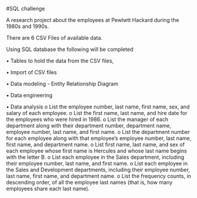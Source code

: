 #SQL challenge

A research project about the employees at Pewlwtt Hackard during the 1980s and 1990s. 

There are 6 CSV Files of available data.

Using SQL database the following will be completed

•	Tables to hold the data from the CSV files, 

•	Import of CSV files

•	Data modeling - Entity Relationship Diagram 

•	Data engineering

•	Data analysis
  o	List the employee number, last name, first name, sex, and salary of each employee.
  o	List the first name, last name, and hire date for the employees who were hired in 1986.
  o	List the manager of each department along with their department number, department name, employee number, last name, and first name.
  o	List the department number for each employee along with that employee’s employee number, last name, first name, and department name.
  o	List first name, last name, and sex of each employee whose first name is Hercules and whose last name begins with the letter B.
  o	List each employee in the Sales department, including their employee number, last name, and first name.
  o	List each employee in the Sales and Development departments, including their employee number, last name, first name, and department name.
  o	List the frequency counts, in descending order, of all the employee last names (that is, how many employees share each last name).
